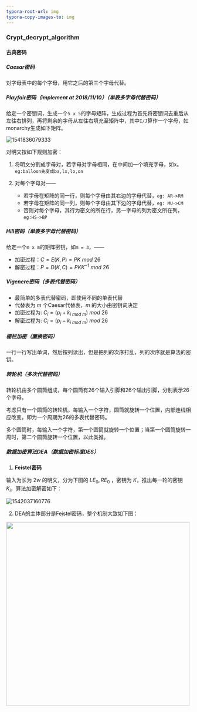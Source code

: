 ```yaml
---
typora-root-url: img
typora-copy-images-to: img
---
```


### Crypt_decrypt_algorithm

#### 古典密码

##### Caesar密码 

对字母表中的每个字母，用它之后的第三个字母代替。

##### Playfair密码（implement at 2018/11/10）（单表多字母代替密码）

给定一个密钥词，生成一个`5 x 5`的字母矩阵，生成过程为首先将密钥词去重后从左往右排列，再将剩余的字母从左往右填充至矩阵中，其中`I/J`算作一个字母，如monarchy生成如下矩阵。

![1541836079333](/1541836079333.png)

对明文按如下规则加密：

1. 将明文分割成字母对，若字母对字母相同，在中间加一个填充字母，如x。`eg:balloon先变成ba,lx,lo,on`

2. 对每个字母对——
   * 若字母在矩阵的同一行，则每个字母由其右边的字母代替，`eg: AR->RM`
   * 若字母在矩阵的同一列，则每个字母由其下边的字母代替，`eg: MU->CM`
   * 否则对每个字母，其行为密文的所在行，另一字母的列为密文所在列，`eg:HS->BP`

##### Hill密码（单表多字母代替密码）

给定一个`m x m`的矩阵密钥，如`m = 3`，——

* 加密过程：$C = E(K,P) = PK \ mod \ 26$   
* 解密过程：$P = D(K,C)=PKK^{-1}\  mod \ 26$ 

##### Vigenere密码（多表代替密码）

* 最简单的多表代替密码，即使用不同的单表代替
* 代替表为 $m$ 个Caesar代替表，$m$ 的大小由密钥词决定 
* 加密过程为: $C_i = (p_i + k_{i\  mod \ m}) \ mod\  26$
* 解密过程为: $C_i = (p_i - k_{i\  mod \ m}) \ mod\  26$ 

##### 栅栏加密（置换密码）

一行一行写出单词，然后按列读出，但是把列的次序打乱，列的次序就是算法的密钥。

##### 转轮机（多次代替密码）

转轮机由多个圆筒组成，每个圆筒有26个输入引脚和26个输出引脚，分别表示26个字母。

考虑只有一个圆筒的转轮机，每输入一个字符，圆筒就旋转一个位置，内部连线相应改变，即为一个周期为26的多表代替密码。

多个圆筒时，每输入一个字符，第一个圆筒就旋转一个位置；当第一个圆筒旋转一周时，第二个圆筒旋转一个位置，以此类推。

##### 数据加密算法DEA（数据加密标准DES）

1. **Feistel密码**

输入为长为 $2w$ 的明文，分为下图的 $LE_0, RE_0$ ，密钥为 $K$，推出每一轮的密钥 $K_i$，算法加密解密如下：

![1542037160776](/1542037160776.png)

2. DEA的主体部分是Feistel密码，整个机制大致如下图：

<img src="1542038028155.png" width=500>